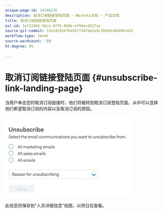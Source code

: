 ```yaml
---
unique-page-id: 14746176
description: 取消订阅链接登陆页面 — Marketo文档 — 产品文档
title: 取消订阅链接登陆页面
exl-id: 1ef22db5-56ca-47fb-894b-ef94ec4527ac
source-git-commit: 72e1d29347bd5b77107da1e9c30169cb6490c432
workflow-type: tm+mt
source-wordcount: '58'
ht-degree: 0%

---
```


# 取消订阅链接登陆页面 {#unsubscribe-link-landing-page}

当用户单击您的取消订阅链接时，他们将被转到取消订阅登陆页面，从中可以选择他们希望取消订阅的内容以及取消订阅的原因。

![](assets/1.jpg)

此信息将保存到“人员详细信息”视图，以供日后查看。
